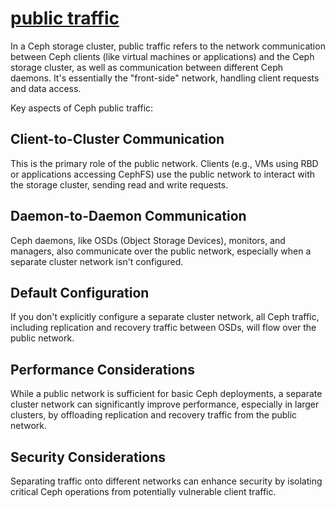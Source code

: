 # **[public traffic]()**

In a Ceph storage cluster, public traffic refers to the network communication between Ceph clients (like virtual machines or applications) and the Ceph storage cluster, as well as communication between different Ceph daemons. It's essentially the "front-side" network, handling client requests and data access.

Key aspects of Ceph public traffic:

## Client-to-Cluster Communication

This is the primary role of the public network. Clients (e.g., VMs using RBD or applications accessing CephFS) use the public network to interact with the storage cluster, sending read and write requests.

## Daemon-to-Daemon Communication

Ceph daemons, like OSDs (Object Storage Devices), monitors, and managers, also communicate over the public network, especially when a separate cluster network isn't configured.

## Default Configuration

If you don't explicitly configure a separate cluster network, all Ceph traffic, including replication and recovery traffic between OSDs, will flow over the public network.

## Performance Considerations

While a public network is sufficient for basic Ceph deployments, a separate cluster network can significantly improve performance, especially in larger clusters, by offloading replication and recovery traffic from the public network.

## Security Considerations

Separating traffic onto different networks can enhance security by isolating critical Ceph operations from potentially vulnerable client traffic.
